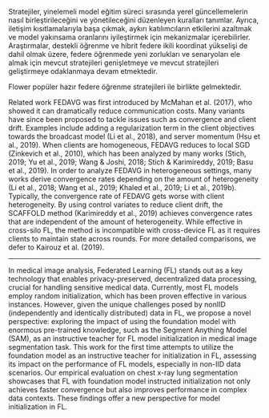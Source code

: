 

Stratejiler, yinelemeli model eğitim süreci sırasında yerel güncellemelerin nasıl birleştirileceğini ve yönetileceğini düzenleyen kuralları tanımlar. Ayrıca, iletişim kısıtlamalarıyla başa çıkmak, aykırı katılımcıların etkilerini azaltmak ve model yakınsama oranlarını iyileştirmek için mekanizmalar içerebilirler. Araştırmalar, destekli öğrenme ve hibrit federe ikili koordinat yükselişi de dahil olmak üzere, federe öğrenmede yeni zorlukları ve senaryoları ele almak için mevcut stratejileri genişletmeye ve mevcut stratejileri geliştirmeye odaklanmaya devam etmektedir. 

Flower popüler hazır federe öğrenme stratejileri ile birlikte gelmektedir. 


Related work FEDAVG was first introduced by McMahan et al. (2017), who showed it can dramatically reduce communication costs. Many variants have since been proposed to tackle issues such as convergence and client drift. Examples include adding a regularization term in the client objectives towards the broadcast model (Li et al., 2018), and server momentum (Hsu et al., 2019). When clients are homogeneous, FEDAVG reduces to local SGD (Zinkevich et al., 2010), which has been analyzed by many works (Stich, 2019; Yu et al., 2019; Wang & Joshi, 2018; Stich & Karimireddy, 2019; Basu et al., 2019). In order to analyze FEDAVG in heterogeneous settings, many works derive convergence rates depending on the amount of heterogeneity (Li et al., 2018; Wang et al., 2019; Khaled et al., 2019; Li et al., 2019b). Typically, the convergence rate of FEDAVG gets worse with client heterogeneity. By using control variates to reduce client drift, the SCAFFOLD method (Karimireddy et al., 2019) achieves convergence rates that are independent of the amount of heterogeneity. While effective in cross-silo FL, the method is incompatible with cross-device FL as it requires clients to maintain state across rounds. For more detailed comparisons, we defer to Kairouz et al. (2019).
___
In medical image analysis, Federated Learning (FL) stands out as a key technology that enables privacy-preserved, decentralized data processing, crucial for handling sensitive medical data. Currently, most FL models employ random initialization, which has been proven effective in various instances. However, given the unique challenges posed by nonIID (independently and identically distributed) data in FL, we propose a novel perspective: exploring the impact of using the foundation model with enormous pre-trained knowledge, such as the Segment Anything Model (SAM), as an instructive teacher for FL model initialization in medical image segmentation task. This work for the first time attempts to utilize the foundation model as an instructive teacher for initialization in FL, assessing its impact on the performance of FL models, especially in non-IID data scenarios. Our empirical evaluation on chest x-ray lung segmentation showcases that FL with foundation model instructed initialization not only achieves faster convergence but also improves performance in complex data contexts. These findings offer a new perspective for model initialization in FL.

